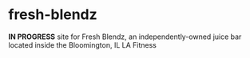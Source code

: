 # fresh-blendz

**IN PROGRESS** site for Fresh Blendz, an independently-owned juice bar located inside the Bloomington, IL LA Fitness
